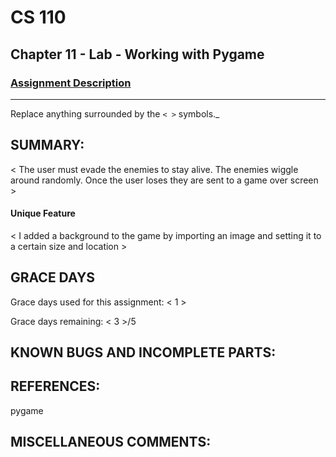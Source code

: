 # CS 110
## Chapter 11 - Lab - Working with Pygame


### [Assignment Description](https://docs.google.com/document/d/1kFLQs7Lepb8hcYOrZq5scmRmdcNkIwWZ6Kb85_0bCVY/edit?usp=sharing)

***
Replace anything surrounded by the `< >` symbols._

## SUMMARY:
 < The user must evade the enemies to stay alive. The enemies wiggle around randomly. Once the user loses they are sent to a game over screen >
#### Unique Feature
 < I added a background to the game by importing an image and setting it to a certain size and location >

## GRACE DAYS
Grace days used for this assignment: < 1 >

Grace days remaining: < 3 >/5

## KNOWN BUGS AND INCOMPLETE PARTS:

## REFERENCES:
pygame
## MISCELLANEOUS COMMENTS:

